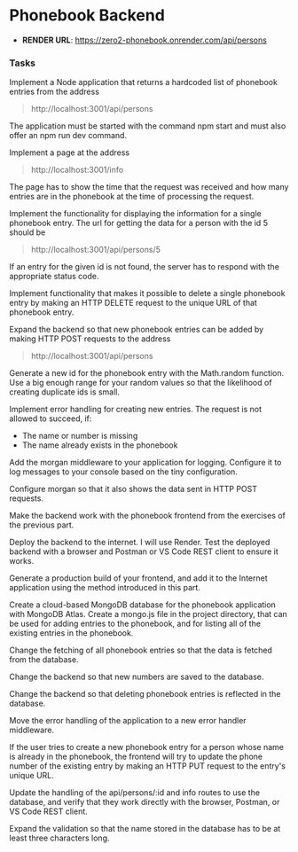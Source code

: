 # Phonebook Backend

* **RENDER URL**: https://zero2-phonebook.onrender.com/api/persons


### Tasks
Implement a Node application that returns a hardcoded list of phonebook entries from the address 
> http://localhost:3001/api/persons

The application must be started with the command npm start and must also offer an npm run dev command.

Implement a page at the address 
> http://localhost:3001/info

The page has to show the time that the request was received and how many entries are in the phonebook at the time of processing the request.

Implement the functionality for displaying the information for a single phonebook entry. The url for getting the data for a person with the id 5 should be 
> http://localhost:3001/api/persons/5

If an entry for the given id is not found, the server has to respond with the appropriate status code.

Implement functionality that makes it possible to delete a single phonebook entry by making an HTTP DELETE request to the unique URL of that phonebook entry.

Expand the backend so that new phonebook entries can be added by making HTTP POST requests to the address 
> http://localhost:3001/api/persons

Generate a new id for the phonebook entry with the Math.random function. Use a big enough range for your random values so that the likelihood of creating duplicate ids is small.

Implement error handling for creating new entries. The request is not allowed to succeed, if:
- The name or number is missing
- The name already exists in the phonebook

Add the morgan middleware to your application for logging. Configure it to log messages to your console based on the tiny configuration.

Configure morgan so that it also shows the data sent in HTTP POST requests.

Make the backend work with the phonebook frontend from the exercises of the previous part.

Deploy the backend to the internet. I will use Render.
Test the deployed backend with a browser and Postman or VS Code REST client to ensure it works.

Generate a production build of your frontend, and add it to the Internet application using the method introduced in this part.

Create a cloud-based MongoDB database for the phonebook application with MongoDB Atlas.
Create a mongo.js file in the project directory, that can be used for adding entries to the phonebook, and for listing all of the existing entries in the phonebook.

Change the fetching of all phonebook entries so that the data is fetched from the database.

Change the backend so that new numbers are saved to the database.

Change the backend so that deleting phonebook entries is reflected in the database.

Move the error handling of the application to a new error handler middleware.

If the user tries to create a new phonebook entry for a person whose name is already in the phonebook, the frontend will try to update the phone number of the existing entry by making an HTTP PUT request to the entry's unique URL.

Update the handling of the api/persons/:id and info routes to use the database, and verify that they work directly with the browser, Postman, or VS Code REST client.

Expand the validation so that the name stored in the database has to be at least three characters long.